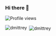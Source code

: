 ### Hi there 👋

![Profile views](https://gpvc.arturio.dev/dmittrey)

<p><img align="left" src="https://github-readme-stats.vercel.app/api/top-langs?username=dmittrey&show_icons=true&locale=en&layout=compact" alt="dmittrey" /></p>

<p>&nbsp;<img align="center" src="https://github-readme-stats.vercel.app/api?username=dmittrey&show_icons=true&locale=en" alt="dmittrey" /></p>
